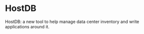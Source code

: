 HostDB
======

HostDB: a new tool to help manage data center inventory and write applications around it. 
